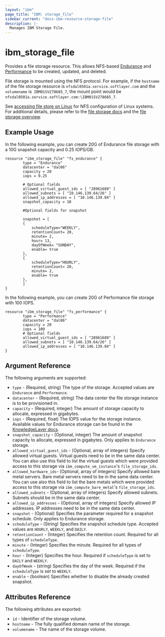 ```yaml
---
layout: "ibm"
page_title: "IBM: storage_file"
sidebar_current: "docs-ibm-resource-storage-file"
description: |-
  Manages IBM Storage File.
---
```


# ibm\_storage_file

Provides a file storage resource. This allows NFS-based [Endurance](https://knowledgelayer.softlayer.com/topic/endurance-storage) and [Performance](https://knowledgelayer.softlayer.com/topic/performance-storage) to be created, updated, and deleted.

File storage is mounted using the NFS protocol. For example, if the `hostname` of the file storage resource is `nfsdal0501a.service.softlayer.com` and the `volumename` is` IBM01SV278685_7`, the mount point would be `nfsdal0501a.service.softlayer.com:\IBM01SV278685_7`. 

See [accessing file store on Linux](https://knowledgelayer.softlayer.com/procedure/accessing-file-storage-linux) for NFS configuration of Linux systems. For additional details, please refer to the [file storage docs](https://knowledgelayer.softlayer.com/topic/file-storage) and the [file storage overview](http://www.softlayer.com/file-storage).

## Example Usage

In the following example, you can create 20G of Endurance file storage with a 10G snapshot capacity and 0.25 IOPS/GB.

```hcl
resource "ibm_storage_file" "fs_endurance" {
        type = "Endurance"
        datacenter = "dal06"
        capacity = 20
        iops = 0.25
        
        # Optional fields
        allowed_virtual_guest_ids = [ "28961689" ]
        allowed_subnets = [ "10.146.139.64/26" ]
        allowed_ip_addresses = [ "10.146.139.84" ]
        snapshot_capacity = 10  
        
        #Optional fields for snapshot
        
        snapshot = [
  		{
			scheduleType="WEEKLY",
			retentionCount= 20,
			minute= 2,
			hour= 13,
			dayOfWeek= "SUNDAY",
			enable= true
		},
		{
			scheduleType="HOURLY",
			retentionCount= 20,
			minute= 2,
			enable= true
		},
 		]		
}

```

In the following example, you can create 20G of Performance file storage with 100 IOPS.

```hcl
resource "ibm_storage_file" "fs_performance" {
        type = "Performance"
        datacenter = "dal06"
        capacity = 20
        iops = 100
        # Optional fields
        allowed_virtual_guest_ids = [ "28961689" ]
        allowed_subnets = [ "10.146.139.64/26" ]
        allowed_ip_addresses = [ "10.146.139.84" ]
}
```

## Argument Reference

The following arguments are supported:

* `type` - (Required, string) The type of the storage. Accepted values are `Endurance` and `Performance`.
* `datacenter` - (Required, string) The data center the file storage instance is to be provisioned in.
* `capacity` - (Required, integer) The amount of storage capacity to allocate, expressed in gigabytes.
* `iops` - (Required, float) The IOPS value for the storage instance. Available values for Endurance storage can be found in the [KnowledgeLayer docs](https://knowledgelayer.softlayer.com/learning/introduction-endurance-storage).
* `snapshot_capacity` - (Optional, integer) The amount of snapshot capacity to allocate, expressed in gigabytes. Only applies to `Endurance` storage.
* `allowed_virtual_guest_ids` - (Optional, array of integers) Specify allowed virtual guests. Virtual guests need to be in the same data center. You can also use this field to list the virtual guests which were provided access to this storage via `ibm_compute_vm_instance`'s `file_storage_ids`. 
* `allowed_hardware_ids`- (Optional, array of integers) Specify allowed bare metal servers. Bare metal servers need to be in the same data center. You can use also this field to list the bare metals which were provided access to this storage via `ibm_compute_bare_metal`'s `file_storage_ids`. 
* `allowed_subnets` - (Optional, array of integers) Specify allowed subnets. Subnets should be in the same data center.
* `allowed_ip_addresses` - (Optional, array of integers) Specify allowed IP addresses. IP addresses need to be in the same data center.
* `snapshot` - (Optional) Specifies the parameter required for a snapshot schedule. Only applies to Endurance storage.
* `scheduleType` - (String) Specifies the snapshot schedule type. Accepted values are `HOURLY`, `WEEKLY`, and `DAILY`.
* `retentionCount` - (Integer) Specifies the retention count. Required for all types of `scheduleType`.
* `minute` - (Integer) Specifies the minute. Required for all types of `scheduleType`.
* `hour` - (Integer) Specifies the hour. Required if `scheduleType` is set to `DAILY` and `WEEKLY`.
* `dayOfWeek` - (string) Specifies the day of the week. Required if the `scheduleType` is set to `WEEKLY`.
* `enable` - (boolean) Specifies whether to disable the already created snapshot.

## Attributes Reference

The following attributes are exported:

* `id` - Identifier of the storage volume.
* `hostname` - The fully qualified domain name of the storage. 
* `volumename` - The name of the storage volume.
